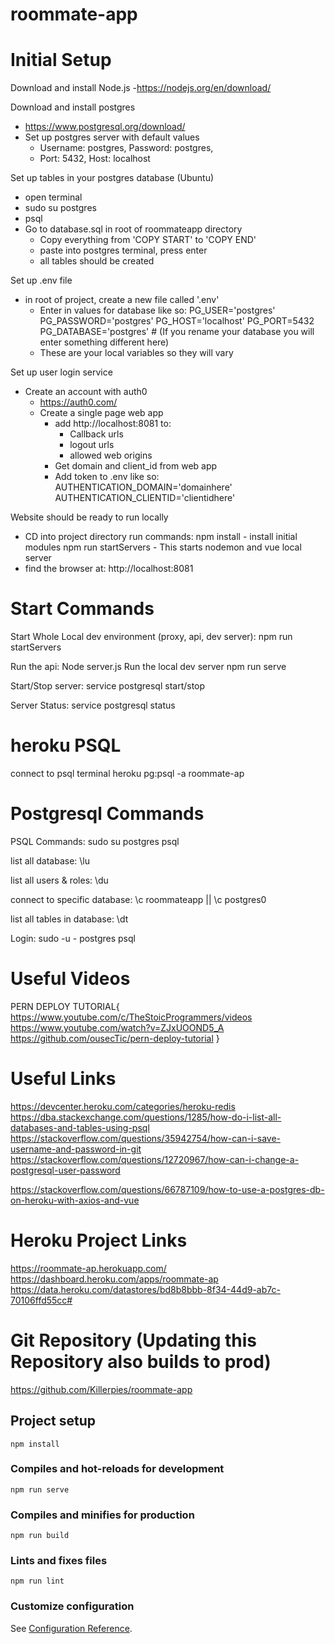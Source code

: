 # roommate-app
# Initial Setup
Download and install Node.js
-https://nodejs.org/en/download/

Download and install postgres
- https://www.postgresql.org/download/
- Set up postgres server with default values
    - Username: postgres, Password: postgres,
    - Port: 5432, Host: localhost

Set up tables in your postgres database (Ubuntu)
- open terminal
- sudo su postgres
- psql
- Go to database.sql in root of roommateapp directory
    - Copy everything from 'COPY START' to 'COPY END'
    - paste into postgres terminal, press enter
    - all tables should be created

Set up .env file
- in root of project, create a new file called '.env'
    - Enter in values for database like so: 
        PG_USER='postgres'
        PG_PASSWORD='postgres'
        PG_HOST='localhost'
        PG_PORT=5432
        PG_DATABASE='postgres' # (If you rename your database you will enter something different here)
    - These are your local variables so they will vary

Set up user login service
- Create an account with auth0
    - https://auth0.com/
    - Create a single page web app
        - add http://localhost:8081 to:
            - Callback urls
            - logout urls
            - allowed web origins
        - Get domain and client_id from web app
        - Add token to .env like so:
            AUTHENTICATION_DOMAIN='domainhere'
            AUTHENTICATION_CLIENTID='clientidhere'


Website should be ready to run locally
- CD into project directory run commands:
    npm install
        - install initial modules
    npm run startServers
        - This starts nodemon and vue local server
- find the browser at:
    http://localhost:8081




# Start Commands
Start Whole Local dev environment (proxy, api, dev server):
    npm run startServers

Run the api:
    Node server.js
Run the local dev server
    npm run serve

Start/Stop server:
service postgresql start/stop

Server Status:
service postgresql status

# heroku PSQL
connect to psql terminal
heroku pg:psql -a roommate-ap


# Postgresql Commands
PSQL Commands:
sudo su postgres
psql

list all database: \lu

list all users & roles: \du

connect to specific database: \c roommateapp || \c postgres0

list all tables in database: \dt

Login:
sudo -u - postgres psql
# Useful Videos
PERN DEPLOY TUTORIAL{
    https://www.youtube.com/c/TheStoicProgrammers/videos
    https://www.youtube.com/watch?v=ZJxUOOND5_A
    https://github.com/ousecTic/pern-deploy-tutorial
}

# Useful Links
https://devcenter.heroku.com/categories/heroku-redis
https://dba.stackexchange.com/questions/1285/how-do-i-list-all-databases-and-tables-using-psql
https://stackoverflow.com/questions/35942754/how-can-i-save-username-and-password-in-git
https://stackoverflow.com/questions/12720967/how-can-i-change-a-postgresql-user-password

https://stackoverflow.com/questions/66787109/how-to-use-a-postgres-db-on-heroku-with-axios-and-vue

# Heroku Project Links
https://roommate-ap.herokuapp.com/
https://dashboard.heroku.com/apps/roommate-ap
https://data.heroku.com/datastores/bd8b8bbb-8f34-44d9-ab7c-70106ffd55cc#

# Git Repository (Updating this Repository also builds to prod)
https://github.com/Killerpies/roommate-app

## Project setup
```
npm install
```
### Compiles and hot-reloads for development
```
npm run serve
```

### Compiles and minifies for production
```
npm run build
```

### Lints and fixes files
```
npm run lint
```

### Customize configuration
See [Configuration Reference](https://cli.vuejs.org/config/).